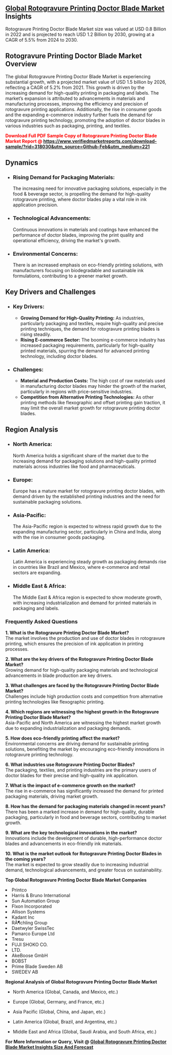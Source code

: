 <h2><a href="https://www.verifiedmarketreports.com/download-sample/?rid=318030&amp;utm_source=Github&amp;utm_medium=221" target="_blank">Global Rotogravure Printing Doctor Blade Market</a> Insights</h2><p>Rotogravure Printing Doctor Blade Market size was valued at USD 0.8 Billion in 2022 and is projected to reach USD 1.2 Billion by 2030, growing at a CAGR of 5.5% from 2024 to 2030.</p><p> <h2>Rotogravure Printing Doctor Blade Market Overview</h2> <p>The global Rotogravure Printing Doctor Blade Market is experiencing substantial growth, with a projected market value of USD 1.5 billion by 2026, reflecting a CAGR of 5.2% from 2021. This growth is driven by the increasing demand for high-quality printing in packaging and labels. The market’s expansion is attributed to advancements in materials and manufacturing processes, improving the efficiency and precision of rotogravure printing applications. Additionally, the rise in consumer goods and the expanding e-commerce industry further fuels the demand for rotogravure printing technology, promoting the adoption of doctor blades in various industries such as packaging, printing, and textiles.</p> <p><strong><p><span class=""><span style="color: #ff0000;"><strong>Download Full PDF Sample Copy of Rotogravure Printing Doctor Blade Market Report</strong> @ </span><a href="https://www.verifiedmarketreports.com/download-sample/?rid=318030&amp;utm_source=Github-Feb&amp;utm_medium=221" target="_blank">https://www.verifiedmarketreports.com/download-sample/?rid=318030&amp;utm_source=Github-Feb&amp;utm_medium=221</a></span></p></strong></p> <h2>Dynamics</h2> <ul> <li><h3>Rising Demand for Packaging Materials:</h3> The increasing need for innovative packaging solutions, especially in the food & beverage sector, is propelling the demand for high-quality rotogravure printing, where doctor blades play a vital role in ink application precision.</li> <li><h3>Technological Advancements:</h3> Continuous innovations in materials and coatings have enhanced the performance of doctor blades, improving the print quality and operational efficiency, driving the market's growth.</li> <li><h3>Environmental Concerns:</h3> There is an increased emphasis on eco-friendly printing solutions, with manufacturers focusing on biodegradable and sustainable ink formulations, contributing to a greener market growth.</li> </ul> <h2>Key Drivers and Challenges</h2> <ul> <li><h3>Key Drivers:</h3> <ul> <li><strong>Growing Demand for High-Quality Printing:</strong> As industries, particularly packaging and textiles, require high-quality and precise printing techniques, the demand for rotogravure printing blades is rising steadily.</li> <li><strong>Rising E-commerce Sector:</strong> The booming e-commerce industry has increased packaging requirements, particularly for high-quality printed materials, spurring the demand for advanced printing technology, including doctor blades.</li> </ul> </li> <li><h3>Challenges:</h3> <ul> <li><strong>Material and Production Costs:</strong> The high cost of raw materials used in manufacturing doctor blades may hinder the growth of the market, particularly in regions with price-sensitive industries.</li> <li><strong>Competition from Alternative Printing Technologies:</strong> As other printing methods like flexographic and offset printing gain traction, it may limit the overall market growth for rotogravure printing doctor blades.</li> </ul> </li> </ul> <h2>Region Analysis</h2> <ul> <li><h3>North America:</h3> North America holds a significant share of the market due to the increasing demand for packaging solutions and high-quality printed materials across industries like food and pharmaceuticals.</li> <li><h3>Europe:</h3> Europe has a mature market for rotogravure printing doctor blades, with demand driven by the established printing industries and the need for sustainable packaging solutions.</li> <li><h3>Asia-Pacific:</h3> The Asia-Pacific region is expected to witness rapid growth due to the expanding manufacturing sector, particularly in China and India, along with the rise in consumer goods packaging.</li> <li><h3>Latin America:</h3> Latin America is experiencing steady growth as packaging demands rise in countries like Brazil and Mexico, where e-commerce and retail sectors are expanding.</li> <li><h3>Middle East & Africa:</h3> The Middle East & Africa region is expected to show moderate growth, with increasing industrialization and demand for printed materials in packaging and labels.</li> </ul> <h3>Frequently Asked Questions</h3> <p><strong>1. What is the Rotogravure Printing Doctor Blade Market?</strong><br> The market involves the production and use of doctor blades in rotogravure printing, which ensures the precision of ink application in printing processes.</p> <p><strong>2. What are the key drivers of the Rotogravure Printing Doctor Blade Market?</strong><br> Growing demand for high-quality packaging materials and technological advancements in blade production are key drivers.</p> <p><strong>3. What challenges are faced by the Rotogravure Printing Doctor Blade Market?</strong><br> Challenges include high production costs and competition from alternative printing technologies like flexographic printing.</p> <p><strong>4. Which regions are witnessing the highest growth in the Rotogravure Printing Doctor Blade Market?</strong><br> Asia-Pacific and North America are witnessing the highest market growth due to expanding industrialization and packaging demands.</p> <p><strong>5. How does eco-friendly printing affect the market?</strong><br> Environmental concerns are driving demand for sustainable printing solutions, benefiting the market by encouraging eco-friendly innovations in rotogravure printing technology.</p> <p><strong>6. What industries use Rotogravure Printing Doctor Blades?</strong><br> The packaging, textiles, and printing industries are the primary users of doctor blades for their precise and high-quality ink application.</p> <p><strong>7. What is the impact of e-commerce growth on the market?</strong><br> The rise in e-commerce has significantly increased the demand for printed packaging materials, driving market growth.</p> <p><strong>8. How has the demand for packaging materials changed in recent years?</strong><br> There has been a marked increase in demand for high-quality, durable packaging, particularly in food and beverage sectors, contributing to market growth.</p> <p><strong>9. What are the key technological innovations in the market?</strong><br> Innovations include the development of durable, high-performance doctor blades and advancements in eco-friendly ink materials.</p> <p><strong>10. What is the market outlook for Rotogravure Printing Doctor Blades in the coming years?</strong><br> The market is expected to grow steadily due to increasing industrial demand, technological advancements, and greater focus on sustainability.</p> </p><p><strong>Top Global Rotogravure Printing Doctor Blade Market Companies</strong></p><div data-test-id=""><p><li>Printco</li><li> Harris & Bruno International</li><li> Sun Automation Group</li><li> Flxon Incorporated</li><li> Allison Systems</li><li> Kadant Inc</li><li> RÃ¶chling Group</li><li> Daetwyler SwissTec</li><li> Pamarco Europe Ltd</li><li> Tresu</li><li> FUJI SHOKO CO.</li><li> LTD.</li><li> AkeBoose GmbH</li><li> BOBST</li><li> Prime Blade Sweden AB</li><li> SWEDEV AB</li></p><div><strong>Regional Analysis of&nbsp;Global Rotogravure Printing Doctor Blade Market</strong></div><ul><li dir="ltr"><p dir="ltr">North America&nbsp;(Global, Canada, and Mexico, etc.)</p></li><li dir="ltr"><p dir="ltr">Europe (Global, Germany, and France, etc.)</p></li><li dir="ltr"><p dir="ltr">Asia Pacific&nbsp;(Global, China, and Japan, etc.)</p></li><li dir="ltr"><p dir="ltr">Latin America&nbsp;(Global, Brazil, and Argentina, etc.)</p></li><li dir="ltr">Middle East and Africa&nbsp;(Global, Saudi Arabia, and South Africa, etc.)</li></ul><p><strong>For More Information or Query, Visit @&nbsp;</strong><strong><a href="https://www.verifiedmarketreports.com/product/rotogravure-printing-doctor-blade-market/?utm_source=Github&amp;utm_medium=221" target="_blank">Global Rotogravure Printing Doctor Blade Market Insights Size And Forecast</a></strong></p></div>
